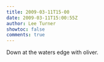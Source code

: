 ```yaml
---
title: 2009-03-11T15-00
date: 2009-03-11T15:00:55Z
author: Lee Turner
showtoc: false
comments: true
---
```


Down at the waters edge with oliver.

